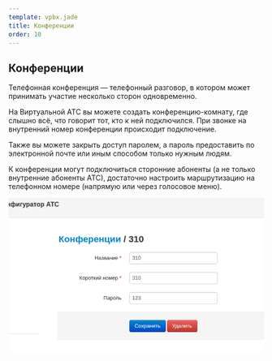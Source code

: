 ```yaml
--- 
template: vpbx.jade
title: Конференции
order: 10
---
```


## Конференции

Телефонная конференция — телефонный разговор, в котором может принимать участие несколько сторон одновременно.

На Виртуальной АТС вы можете создать конференцию-комнату, где слышно всё, что говорит тот, кто к ней подключился. При звонке на внутренний номер конференции происходит подключение. 

Также вы можете закрыть доступ паролем, а пароль предоставить по электронной почте или иным способом только нужным людям. 

К конференции могут подключиться сторонние абоненты (а не только внутренние абоненты АТС), достаточно настроить маршрутизацию на телефонном номере (напрямую или через голосовое меню).

![](images/conferences_1.png)

